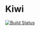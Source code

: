 # Kiwi

[![Build Status](https://travis-ci.org/Musicoll/Kiwi.svg?branch=master)](https://travis-ci.org/Musicoll/Kiwi)